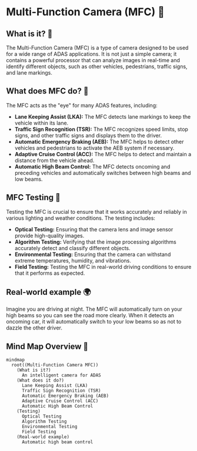 # Multi-Function Camera (MFC) 📸

## What is it? 🤔

The Multi-Function Camera (MFC) is a type of camera designed to be used for a wide range of ADAS applications. It is not just a simple camera; it contains a powerful processor that can analyze images in real-time and identify different objects, such as other vehicles, pedestrians, traffic signs, and lane markings.

## What does MFC do? 🧐

The MFC acts as the "eye" for many ADAS features, including:

*   **Lane Keeping Assist (LKA):** The MFC detects lane markings to keep the vehicle within its lane.
*   **Traffic Sign Recognition (TSR):** The MFC recognizes speed limits, stop signs, and other traffic signs and displays them to the driver.
*   **Automatic Emergency Braking (AEB):** The MFC helps to detect other vehicles and pedestrians to activate the AEB system if necessary.
*   **Adaptive Cruise Control (ACC):** The MFC helps to detect and maintain a distance from the vehicle ahead.
*   **Automatic High Beam Control:** The MFC detects oncoming and preceding vehicles and automatically switches between high beams and low beams.

## MFC Testing 🧪

Testing the MFC is crucial to ensure that it works accurately and reliably in various lighting and weather conditions. The testing includes:

*   **Optical Testing:** Ensuring that the camera lens and image sensor provide high-quality images.
*   **Algorithm Testing:** Verifying that the image processing algorithms accurately detect and classify different objects.
*   **Environmental Testing:** Ensuring that the camera can withstand extreme temperatures, humidity, and vibrations.
*   **Field Testing:** Testing the MFC in real-world driving conditions to ensure that it performs as expected.

## Real-world example 🌍

Imagine you are driving at night. The MFC will automatically turn on your high beams so you can see the road more clearly. When it detects an oncoming car, it will automatically switch to your low beams so as not to dazzle the other driver.

## Mind Map Overview 🧠

```mermaid
mindmap
  root((Multi-Function Camera MFC))
    (What is it?)
      An intelligent camera for ADAS
    (What does it do?)
      Lane Keeping Assist (LKA)
      Traffic Sign Recognition (TSR)
      Automatic Emergency Braking (AEB)
      Adaptive Cruise Control (ACC)
      Automatic High Beam Control
    (Testing)
      Optical Testing
      Algorithm Testing
      Environmental Testing
      Field Testing
    (Real-world example)
      Automatic high beam control
```
